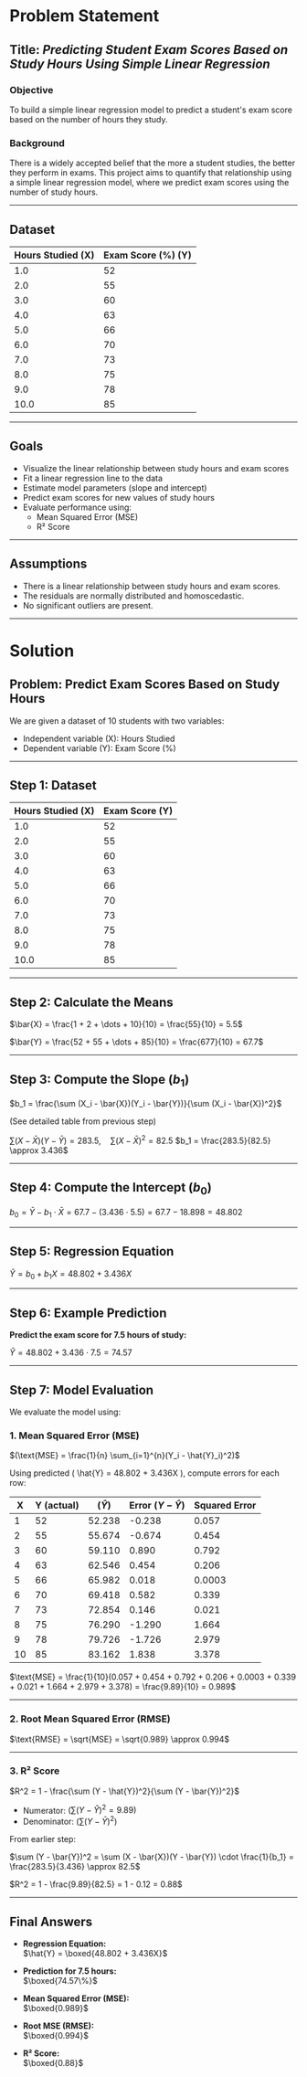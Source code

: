 # Problem Statement

## Title: *Predicting Student Exam Scores Based on Study Hours Using Simple Linear Regression*

### Objective
To build a simple linear regression model to predict a student's exam score based on the number of hours they study.

### Background
There is a widely accepted belief that the more a student studies, the better they perform in exams. This project aims to quantify that relationship using a simple linear regression model, where we predict exam scores using the number of study hours.

---

## Dataset

| Hours Studied (X) | Exam Score (%) (Y) |
|-------------------|--------------------|
| 1.0               | 52                 |
| 2.0               | 55                 |
| 3.0               | 60                 |
| 4.0               | 63                 |
| 5.0               | 66                 |
| 6.0               | 70                 |
| 7.0               | 73                 |
| 8.0               | 75                 |
| 9.0               | 78                 |
| 10.0              | 85                 |

---

## Goals

- Visualize the linear relationship between study hours and exam scores
- Fit a linear regression line to the data
- Estimate model parameters (slope and intercept)
- Predict exam scores for new values of study hours
- Evaluate performance using:
  - Mean Squared Error (MSE)
  - R² Score

---

## Assumptions

- There is a linear relationship between study hours and exam scores.
- The residuals are normally distributed and homoscedastic.
- No significant outliers are present.
- ---

# Solution


## Problem: Predict Exam Scores Based on Study Hours

We are given a dataset of 10 students with two variables:
- Independent variable (X): Hours Studied
- Dependent variable (Y): Exam Score (%)

---

## Step 1: Dataset

| Hours Studied (X) | Exam Score (Y) |
|-------------------|----------------|
| 1.0               | 52             |
| 2.0               | 55             |
| 3.0               | 60             |
| 4.0               | 63             |
| 5.0               | 66             |
| 6.0               | 70             |
| 7.0               | 73             |
| 8.0               | 75             |
| 9.0               | 78             |
| 10.0              | 85             |

---

## Step 2: Calculate the Means

$\bar{X} = \frac{1 + 2 + \dots + 10}{10} = \frac{55}{10} = 5.5$

$\bar{Y} = \frac{52 + 55 + \dots + 85}{10} = \frac{677}{10} = 67.7$

---

## Step 3: Compute the Slope $( b_1 )$

$b_1 = \frac{\sum (X_i - \bar{X})(Y_i - \bar{Y})}{\sum (X_i - \bar{X})^2}$

(See detailed table from previous step)

$\sum (X - \bar{X})(Y - \bar{Y}) = 283.5,\quad \sum (X - \bar{X})^2 = 82.5$
$b_1 = \frac{283.5}{82.5} \approx 3.436$

---

## Step 4: Compute the Intercept $( b_0 )$

$b_0 = \bar{Y} - b_1 \cdot \bar{X} = 67.7 - (3.436 \cdot 5.5) = 67.7 - 18.898 = 48.802$

---

## Step 5: Regression Equation

$\hat{Y} = b_0 + b_1 X = 48.802 + 3.436 X$

---

## Step 6: Example Prediction

**Predict the exam score for 7.5 hours of study:**

$\hat{Y} = 48.802 + 3.436 \cdot 7.5 = 74.57$

---

## Step 7: Model Evaluation

We evaluate the model using:

### 1. Mean Squared Error (MSE)

$(\text{MSE} = \frac{1}{n} \sum_{i=1}^{n}(Y_i - \hat{Y}_i)^2)$

Using predicted \( \hat{Y} = 48.802 + 3.436X \), compute errors for each row:

| X   | Y (actual) | $( \hat{Y} )$ | Error $( Y - \hat{Y} )$ | Squared Error |
|-----|------------|---------------|--------------------------|----------------|
| 1   | 52         | 52.238        | -0.238                   | 0.057          |
| 2   | 55         | 55.674        | -0.674                   | 0.454          |
| 3   | 60         | 59.110        | 0.890                    | 0.792          |
| 4   | 63         | 62.546        | 0.454                    | 0.206          |
| 5   | 66         | 65.982        | 0.018                    | 0.0003         |
| 6   | 70         | 69.418        | 0.582                    | 0.339          |
| 7   | 73         | 72.854        | 0.146                    | 0.021          |
| 8   | 75         | 76.290        | -1.290                   | 1.664          |
| 9   | 78         | 79.726        | -1.726                   | 2.979          |
| 10  | 85         | 83.162        | 1.838                    | 3.378          |

$\text{MSE} = \frac{1}{10}(0.057 + 0.454 + 0.792 + 0.206 + 0.0003 + 0.339 + 0.021 + 1.664 + 2.979 + 3.378) = \frac{9.89}{10} = 0.989$

---

### 2. Root Mean Squared Error (RMSE)

$\text{RMSE} = \sqrt{MSE} = \sqrt{0.989} \approx 0.994$

---

### 3. R² Score

$R^2 = 1 - \frac{\sum (Y - \hat{Y})^2}{\sum (Y - \bar{Y})^2}$

- Numerator: $( \sum (Y - \hat{Y})^2 = 9.89 )$
- Denominator: $( \sum (Y - \bar{Y})^2 )$

From earlier step:

$\sum (Y - \bar{Y})^2 = \sum (X - \bar{X})(Y - \bar{Y}) \cdot \frac{1}{b_1} = \frac{283.5}{3.436} \approx 82.5$

$R^2 = 1 - \frac{9.89}{82.5} = 1 - 0.12 = 0.88$

---

## Final Answers

- **Regression Equation:**  
  $\hat{Y} = \boxed{48.802 + 3.436X}$

- **Prediction for 7.5 hours:**  
  $\boxed{74.57\%}$

- **Mean Squared Error (MSE):**  
  $\boxed{0.989}$

- **Root MSE (RMSE):**  
  $\boxed{0.994}$

- **R² Score:**  
  $\boxed{0.88}$
